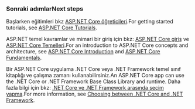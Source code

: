 ### <a name="next-steps"></a><span data-ttu-id="fdf0d-101">Sonraki adımlar</span><span class="sxs-lookup"><span data-stu-id="fdf0d-101">Next steps</span></span>

<span data-ttu-id="fdf0d-102">Başlarken eğitimleri bkz [ASP.NET Core öğreticileri](xref:tutorials/index).</span><span class="sxs-lookup"><span data-stu-id="fdf0d-102">For getting started tutorials, see [ASP.NET Core Tutorials](xref:tutorials/index).</span></span>

<span data-ttu-id="fdf0d-103">ASP.NET temel kavramlar ve mimari bir giriş için bkz: [ASP.NET Core giriş](xref:index) ve [ASP.NET Core Temelleri](xref:fundamentals/index).</span><span class="sxs-lookup"><span data-stu-id="fdf0d-103">For an introduction to ASP.NET Core concepts and architecture, see [ASP.NET Core Introduction](xref:index) and [ASP.NET Core Fundamentals](xref:fundamentals/index).</span></span>

<span data-ttu-id="fdf0d-104">Bir ASP.NET Core uygulama .NET Core veya .NET Framework temel sınıf kitaplığı ve çalışma zamanı kullanabilirsiniz.</span><span class="sxs-lookup"><span data-stu-id="fdf0d-104">An ASP.NET Core app can use the .NET Core or .NET Framework Base Class Library and runtime.</span></span> <span data-ttu-id="fdf0d-105">Daha fazla bilgi için bkz: [.NET Core ve .NET Framework arasında seçim yapma](/dotnet/articles/standard/choosing-core-framework-server).</span><span class="sxs-lookup"><span data-stu-id="fdf0d-105">For more information, see [Choosing between .NET Core and .NET Framework](/dotnet/articles/standard/choosing-core-framework-server).</span></span>